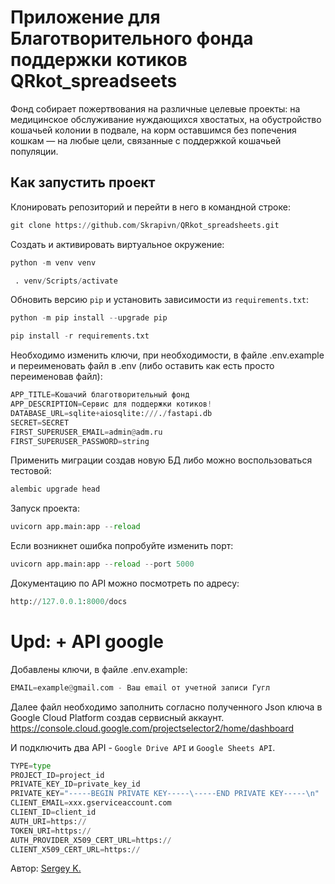 # Приложение для Благотворительного фонда поддержки котиков QRkot_spreadseets

Фонд собирает пожертвования на различные целевые проекты: на медицинское обслуживание нуждающихся хвостатых, на обустройство кошачьей колонии в подвале, на корм оставшимся без попечения кошкам — на любые цели, связанные с поддержкой кошачьей популяции.

## Как запустить проект

Клонировать репозиторий и перейти в него в командной строке:

```python
git clone https://github.com/Skrapivn/QRkot_spreadsheets.git
```

Cоздать и активировать виртуальное окружение:

```python
python -m venv venv
```

```python
 . venv/Scripts/activate
```

Обновить версию ```pip``` и установить зависимости из ```requirements.txt```:

```python
python -m pip install --upgrade pip
```

```python
pip install -r requirements.txt
```

Необходимо изменить ключи, при необходимости, в файле .env.example и переименовать файл в .env (либо оставить как есть просто переименовав файл):

```python
APP_TITLE=Кошачий благотворительный фонд
APP_DESCRIPTION=Сервис для поддержки котиков!
DATABASE_URL=sqlite+aiosqlite:///./fastapi.db
SECRET=SECRET
FIRST_SUPERUSER_EMAIL=admin@adm.ru
FIRST_SUPERUSER_PASSWORD=string
```

Применить миграции создав новую БД либо можно воспользоваться тестовой:

```python
alembic upgrade head
```

Запуск проекта:

```python
uvicorn app.main:app --reload
```

Если возникнет ошибка попробуйте изменить порт:

```python
uvicorn app.main:app --reload --port 5000
```

Документацию по API можно посмотреть по адресу:

```python
http://127.0.0.1:8000/docs
```

# Upd: + API google

Добавлены  ключи, в файле .env.example:

```python
EMAIL=example@gmail.com - Ваш email от учетной записи Гугл
```

Далее файл необходимо заполнить согласно полученного Json ключа в Google Cloud Platform создав сервисный аккаунт. <https://console.cloud.google.com/projectselector2/home/dashboard>

И подключить два API - ```Google Drive API``` и ```Google Sheets API```.

```python
TYPE=type
PROJECT_ID=project_id
PRIVATE_KEY_ID=private_key_id
PRIVATE_KEY="-----BEGIN PRIVATE KEY-----\-----END PRIVATE KEY-----\n"
CLIENT_EMAIL=xxx.gserviceaccount.com
CLIENT_ID=client_id
AUTH_URI=https://
TOKEN_URI=https://
AUTH_PROVIDER_X509_CERT_URL=https://
CLIENT_X509_CERT_URL=https://
```

Автор: [Sergey K.](https://github.com/skrapivn/)

